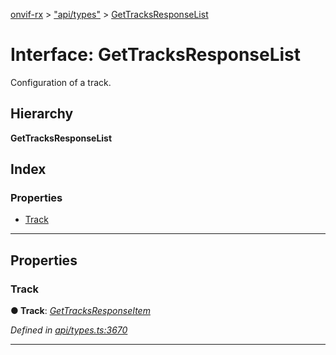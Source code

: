[onvif-rx](../README.md) > ["api/types"](../modules/_api_types_.md) > [GetTracksResponseList](../interfaces/_api_types_.gettracksresponselist.md)

# Interface: GetTracksResponseList

Configuration of a track.

## Hierarchy

**GetTracksResponseList**

## Index

### Properties

* [Track](_api_types_.gettracksresponselist.md#track)

---

## Properties

<a id="track"></a>

###  Track

**● Track**: *[GetTracksResponseItem](_api_types_.gettracksresponseitem.md)*

*Defined in [api/types.ts:3670](https://github.com/patrickmichalina/onvif-rx/blob/1596479/src/api/types.ts#L3670)*

___

